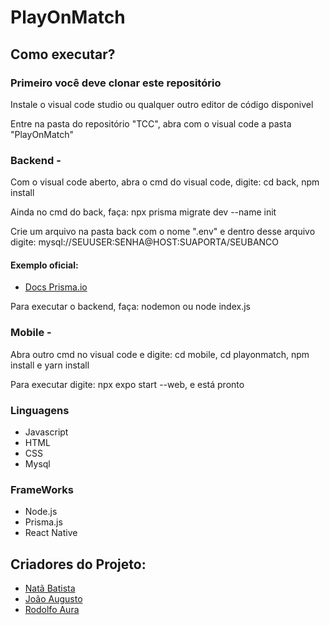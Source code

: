 # PlayOnMatch

## Como executar?

### Primeiro você deve clonar este repositório

<p aling="left">Instale o visual code studio ou qualquer outro editor de código disponivel</p>
<p aling="left">Entre na pasta do repositório "TCC", abra com o visual code a pasta "PlayOnMatch"</p>

### Backend -
<p aling="left">Com o visual code aberto, abra o cmd do visual code, digite: cd back, npm install</p>
<p aling="left">Ainda no cmd do back, faça: npx prisma migrate dev --name init</p>
<p aling="left">Crie um arquivo na pasta back com o nome ".env" e dentro desse arquivo digite: mysql://SEUUSER:SENHA@HOST:SUAPORTA/SEUBANCO</p>

#### Exemplo oficial:
 - [Docs Prisma.io](https://www.prisma.io/docs/concepts/database-connectors/mysql)
 
<p aling="left">Para executar o backend, faça: nodemon ou node index.js</p>

### Mobile -
<p aling="left">Abra outro cmd no visual code e digite: cd mobile, cd playonmatch, npm install e yarn install</p>
<p aling="left">Para executar digite: npx expo start --web, e está pronto</p>

### Linguagens
* Javascript
* HTML
* CSS
* Mysql

### FrameWorks
* Node.js
* Prisma.js
* React Native

## Criadores do Projeto:
 - [Natã Batista](https://github.com/Batista29)
 - [João Augusto](https://github.com/Joao-Augusto0)
 - [Rodolfo Aura](https://github.com/RodolfoAura)
